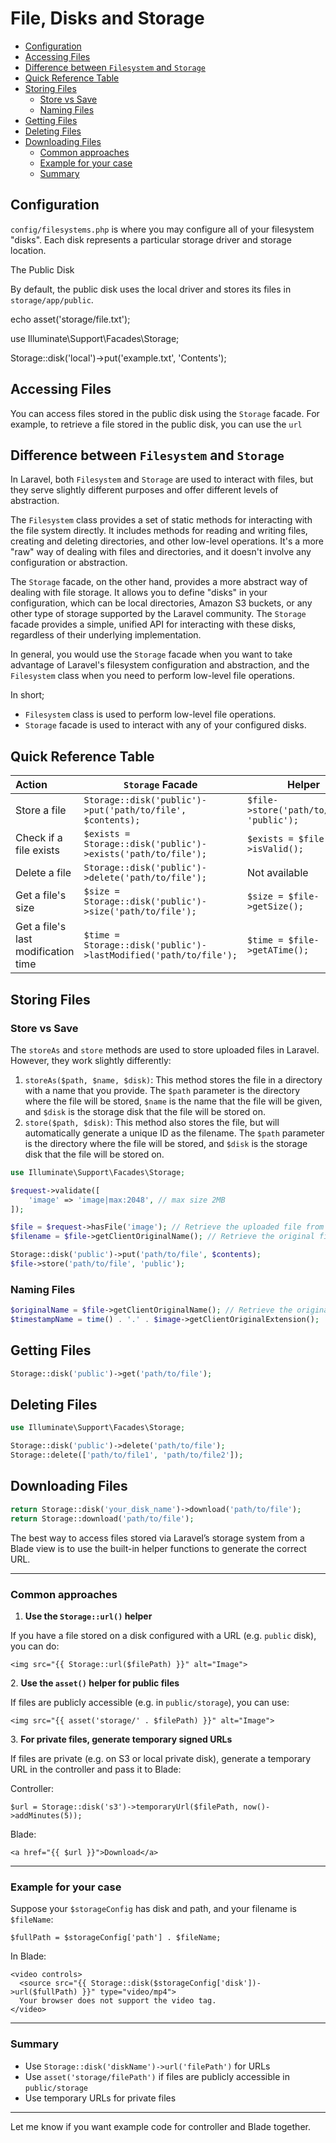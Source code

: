 # File, Disks and Storage

- [Configuration](#configuration)
- [Accessing Files](#accessing-files)
- [Difference between `Filesystem` and `Storage`](#difference-between-filesystem-and-storage)
- [Quick Reference Table](#quick-reference-table)
- [Storing Files](#storing-files)
   - [Store vs Save](#store-vs-save)
   - [Naming Files](#naming-files)
- [Getting Files](#getting-files)
- [Deleting Files](#deleting-files)
- [Downloading Files](#downloading-files)
   - [Common approaches](#common-approaches)
   - [Example for your case](#example-for-your-case)
   - [Summary](#summary)

<!-- When saving a file in Laravel, you always specify the directory path within the disk, but you don’t include the disk name as part of the path. -->
## Configuration

`config/filesystems.php` is where you may configure all of your filesystem
"disks". Each disk represents a particular storage driver and storage location.


The Public Disk

By default, the public disk uses the local driver and stores its files in
`storage/app/public`.

echo asset('storage/file.txt');


use Illuminate\Support\Facades\Storage;

Storage::disk('local')->put('example.txt', 'Contents');

## Accessing Files
You can access files stored in the public disk using the `Storage` facade. For
example, to retrieve a file stored in the public disk, you can use the `url`




## Difference between `Filesystem` and `Storage`

In Laravel, both `Filesystem` and `Storage` are used to interact with files, but
they serve slightly different purposes and offer different levels of
abstraction.

The `Filesystem` class provides a set of static methods for interacting with the
file system directly. It includes methods for reading and writing files,
creating and deleting directories, and other low-level operations. It's a more
"raw" way of dealing with files and directories, and it doesn't involve any
configuration or abstraction.

The `Storage` facade, on the other hand, provides a more abstract way of dealing
with file storage. It allows you to define "disks" in your configuration, which
can be local directories, Amazon S3 buckets, or any other type of storage
supported by the Laravel community. The `Storage` facade provides a simple,
unified API for interacting with these disks, regardless of their underlying
implementation.

In general, you would use the `Storage` facade when you want to take advantage
of Laravel's filesystem configuration and abstraction, and the `Filesystem`
class when you need to perform low-level file operations.

In short;

- `Filesystem` class is used to perform low-level file operations.
- `Storage` facade is used to interact with any of your configured disks.



## Quick Reference Table

| Action                              | `Storage` Facade                                                 | Helper                                    |
| :---------------------------------- | ---------------------------------------------------------------- | ----------------------------------------- |
| Store a file                        | `Storage::disk('public')->put('path/to/file', $contents);`       | `$file->store('path/to/file', 'public');` |
| Check if a file exists              | `$exists = Storage::disk('public')->exists('path/to/file');`     | `$exists = $file->isValid();`             |
| Delete a file                       | `Storage::disk('public')->delete('path/to/file');`               | Not available                             |
| Get a file's size                   | `$size = Storage::disk('public')->size('path/to/file');`         | `$size = $file->getSize();`               |
| Get a file's last modification time | `$time = Storage::disk('public')->lastModified('path/to/file');` | `$time = $file->getATime();`              |

## Storing Files

### Store vs Save

The `storeAs` and `store` methods are used to store uploaded files in Laravel.
However, they work slightly differently:

1. `storeAs($path, $name, $disk)`: This method <span
   class="txt-underline">stores the file in a directory with a name that you
   provide</span>. The `$path` parameter is the directory where the file will be
   stored, `$name` is the name that the file will be given, and `$disk` is the
   storage disk that the file will be stored on.
2. `store($path, $disk)`: This method also stores the file, but will <span
   class="txt-underline"> automatically generate a unique ID as the
   filename</span>. The `$path` parameter is the directory where the file will
   be stored, and `$disk` is the storage disk that the file will be stored on.

```php
use Illuminate\Support\Facades\Storage;

$request->validate([
    'image' => 'image|max:2048', // max size 2MB
]);

$file = $request->hasFile('image'); // Retrieve the uploaded file from the request
$filename = $file->getClientOriginalName(); // Retrieve the original filename
```

```php
Storage::disk('public')->put('path/to/file', $contents);
$file->store('path/to/file', 'public');
```

### Naming Files

```php
$originalName = $file->getClientOriginalName(); // Retrieve the original filename
$timestampName = time() . '.' . $image->getClientOriginalExtension();
```


## Getting Files

```php
Storage::disk('public')->get('path/to/file');
```



## Deleting Files

```php
use Illuminate\Support\Facades\Storage;

Storage::disk('public')->delete('path/to/file');
Storage::delete(['path/to/file1', 'path/to/file2']);
```


## Downloading Files

```php  
return Storage::disk('your_disk_name')->download('path/to/file');
return Storage::download('path/to/file');
```















The best way to access files stored via Laravel’s storage system from a Blade view is to use the built-in helper functions to generate the correct URL.

---

### Common approaches

1. **Use the `Storage::url()` helper**

If you have a file stored on a disk configured with a URL (e.g. `public` disk), you can do:

```
<img src="{{ Storage::url($filePath) }}" alt="Image">
```

2\. **Use the `asset()` helper for public files**

If files are publicly accessible (e.g. in `public/storage`), you can use:

```
<img src="{{ asset('storage/' . $filePath) }}" alt="Image">
```

3\. **For private files, generate temporary signed URLs**

If files are private (e.g. on S3 or local private disk), generate a temporary URL in the controller and pass it to Blade:

Controller:

```
$url = Storage::disk('s3')->temporaryUrl($filePath, now()->addMinutes(5));
```

Blade:

```
<a href="{{ $url }}">Download</a>
```

---

### Example for your case

Suppose your `$storageConfig` has disk and path, and your filename is `$fileName`:

```
$fullPath = $storageConfig['path'] . $fileName;
```

In Blade:

```
<video controls>
  <source src="{{ Storage::disk($storageConfig['disk'])->url($fullPath) }}" type="video/mp4">
  Your browser does not support the video tag.
</video>
```

---

### Summary

* Use `Storage::disk('diskName')->url('filePath')` for URLs
* Use `asset('storage/filePath')` if files are publicly accessible in `public/storage`
* Use temporary URLs for private files

---

Let me know if you want example code for controller and Blade together.
